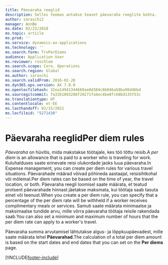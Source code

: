 ```yaml
---
title: Päevaraha reeglid
description: Selles teemas antakse teavet päevaraha reeglite kohta.
author: saraschi2
manager: AnnBe
ms.date: 02/23/2018
ms.topic: article
ms.prod: ''
ms.service: dynamics-ax-applications
ms.technology: ''
ms.search.form: TrvPerDiems
audience: Application User
ms.reviewer: roschlom
ms.search.scope: Core, Operations
ms.search.region: Global
ms.author: saraschi
ms.search.validFrom: 2016-02-28
ms.dyn365.ops.version: AX 7.0.0
ms.openlocfilehash: 32ea14941344660ae0d384c8b046a50ba98d46bd
ms.sourcegitcommit: fa32b1893286f20271fa4ec4be8fc68bd135f53c
ms.translationtype: HT
ms.contentlocale: et-EE
ms.lasthandoff: 02/15/2021
ms.locfileid: "5271438"
---
```

# <a name="per-diem-rules"></a><span data-ttu-id="f6907-103">Päevaraha reeglid</span><span class="sxs-lookup"><span data-stu-id="f6907-103">Per diem rules</span></span>

<span data-ttu-id="f6907-104">*Päevaraha* on hüvitis, mida makstakse töötajale, kes töö tõttu reisib.</span><span class="sxs-lookup"><span data-stu-id="f6907-104">A *per diem* is an allowance that is paid to a worker who is traveling for work.</span></span> <span data-ttu-id="f6907-105">Kuluhalduses saate erinevate reisi olukordade jaoks luua päevaraha.</span><span class="sxs-lookup"><span data-stu-id="f6907-105">In Expense management, you can create per diem rules for various travel situations.</span></span> <span data-ttu-id="f6907-106">Päevarahade määrad võivad põhineda aastaajal, reisisihtkohal või mõlemal.</span><span class="sxs-lookup"><span data-stu-id="f6907-106">Per diem rates can be based on the time of year, the travel location, or both.</span></span> <span data-ttu-id="f6907-107">Päevaraha reegli loomisel saate määrata, et teatud protsent päevarahade hinnast jäetakse maksmata, kui töötaja saab tasuta einet või teenust.</span><span class="sxs-lookup"><span data-stu-id="f6907-107">When you create a per diem rule, you can specify that a percentage of the per diem rate will be withheld if a worker receives complimentary meals or services.</span></span> <span data-ttu-id="f6907-108">Samuti saate määrata minimaalse ja maksimaalse tundide arvu, mille võrra päevaraha töötaja reisile rakendada saab.</span><span class="sxs-lookup"><span data-stu-id="f6907-108">You can also set a minimum and maximum number of hours that the per diem rate can apply to a worker's travel.</span></span>

<span data-ttu-id="f6907-109">Päevaraha summa arvutamisel lähtutakse algus- ja lõppkuupäevadest, mille saate määrata lehel **Päevarahad**.</span><span class="sxs-lookup"><span data-stu-id="f6907-109">The calculation of a total per diem amount is based on the start dates and end dates that you can set on the **Per diems** page.</span></span>


[!INCLUDE[footer-include](../includes/footer-banner.md)]